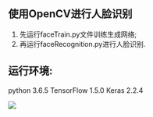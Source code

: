 ## 使用OpenCV进行人脸识别

1. 先运行faceTrain.py文件训练生成网络;
2. 再运行faceRecognition.py进行人脸识别.

## 运行环境:
python 3.6.5
TensorFlow 1.5.0
Keras 2.2.4

![](https://github.com/eclipsequote/Face_Recognition_using_OpenCV/blob/master/Netemo_sametemo.gif)
